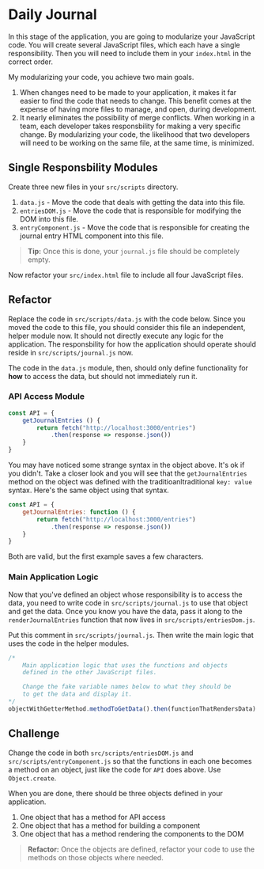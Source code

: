 # Daily Journal

In this stage of the application, you are going to modularize your JavaScript code. You will create several JavaScript files, which each have a single responsibility. Then you will need to include them in your `index.html` in the correct order.

My modularizing your code, you achieve two main goals.

1. When changes need to be made to your application, it makes it far easier to find the code that needs to change. This benefit comes at the expense of having more files to manage, and open, during development.
1. It nearly eliminates the possibility of merge conflicts. When working in a team, each developer takes responsbility for making a very specific change. By modularizing your code, the likelihood that two developers will need to be working on the same file, at the same time, is minimized.

## Single Responsbility Modules

Create three new files in your `src/scripts` directory.

1. `data.js` - Move the code that deals with getting the data into this file.
1. `entriesDOM.js` - Move the code that is responsible for modifying the DOM into this file.
1. `entryComponent.js` - Move the code that is responsible for creating the journal entry HTML component into this file.

> **Tip:** Once this is done, your `journal.js` file should be completely empty.

Now refactor your `src/index.html` file to include all four JavaScript files.

## Refactor

Replace the code in `src/scripts/data.js` with the code below. Since you moved the code to this file, you should consider this file an independent, helper module now. It should not directly execute any logic for the application. The responsbility for how the application should operate should reside in `src/scripts/journal.js` now.

The code in the `data.js` module, then, should only define functionality for **how** to access the data, but should not immediately run it.

### API Access Module

```js
const API = {
    getJournalEntries () {
        return fetch("http://localhost:3000/entries")
            .then(response => response.json())
    }
}
```

You may have noticed some strange syntax in the object above. It's ok if you didn't. Take a closer look and you will see that the `getJournalEntries` method on the object was defined with the traditioanltraditional `key: value` syntax. Here's the same object using that syntax.

```js
const API = {
    getJournalEntries: function () {
        return fetch("http://localhost:3000/entries")
            .then(response => response.json())
    }
}
```

Both are valid, but the first example saves a few characters.

### Main Application Logic

Now that you've defined an object whose responsibility is to access the data, you need to write code in `src/scripts/journal.js` to use that object and get the data. Once you know you have the data, pass it along to the `renderJournalEntries` function that now lives in `src/scripts/entriesDom.js`.

Put this comment in `src/scripts/journal.js`. Then write the main logic that uses the code in the helper modules.

```js
/*
    Main application logic that uses the functions and objects
    defined in the other JavaScript files.

    Change the fake variable names below to what they should be
    to get the data and display it.
*/
objectWithGetterMethod.methodToGetData().then(functionThatRendersData)
```

## Challenge

Change the code in both `src/scripts/entriesDOM.js` and `src/scripts/entryComponent.js` so that the functions in each one becomes a method on an object, just like the code for `API` does above. Use `Object.create`.

When you are done, there should be three objects defined in your application.

1. One object that has a method for API access
1. One object that has a method for building a component
1. One object that has a method rendering the components to the DOM

> **Refactor:** Once the objects are defined, refactor your code to use the methods on those objects where needed.
